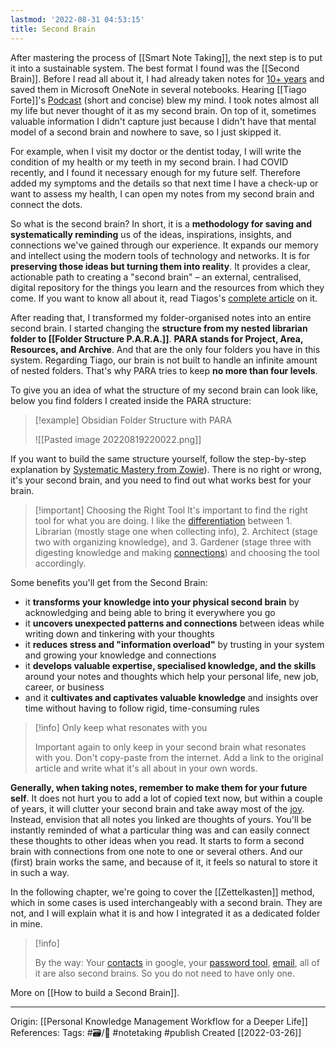 ```yaml
---
lastmod: '2022-08-31 04:53:15'
title: Second Brain
---
```


After mastering the process of [[Smart Note Taking]], the next step is to put it into a sustainable system. The best format I found was the [[Second Brain]]. Before I read all about it, I had already taken notes for [10+ years](https://www.sspaeti.com/blog/how-to-take-notes-in-2021/) and saved them in Microsoft OneNote in several notebooks. Hearing [[Tiago Forte]]'s [Podcast](https://open.spotify.com/show/40O0Lbp5ockSt0qSogo6q1) (short and concise) blew my mind. I took notes almost all my life but never thought of it as my second brain. On top of it, sometimes valuable information I didn't capture just because I didn't have that mental model of a second brain and nowhere to save, so I just skipped it. 

For example, when I visit my doctor or the dentist today, I will write the condition of my health or my teeth in my second brain. I had COVID recently, and I found it necessary enough for my future self. Therefore added my symptoms and the details so that next time I have a check-up or want to assess my health, I can open my notes from my second brain and connect the dots. 

So what is the second brain? In short, it is a **methodology for saving and systematically reminding** us of the ideas, inspirations, insights, and connections we've gained through our experience. It expands our memory and intellect using the modern tools of technology and networks. It is for **preserving those ideas but turning them into reality**. It provides a clear, actionable path to creating a "second brain" – an external, centralised, digital repository for the things you learn and the resources from which they come. If you want to know all about it, read Tiagos's [complete article](https://fortelabs.co/blog/basboverview/) on it.

After reading that, I transformed my folder-organised notes into an entire second brain. I started changing the **structure from my nested librarian folder to [[Folder Structure P.A.R.A.]]**. **PARA stands for Project, Area, Resources, and Archive**. And that are the only four folders you have in this system. Regarding Tiago, our brain is not built to handle an infinite amount of nested folders. That's why PARA tries to keep **no more than four levels**.

To give you an idea of what the structure of my second brain can look like, below you find folders I created inside the PARA structure:

> [!example] Obsidian Folder Structure with PARA 
> 
> ![[Pasted image 20220819220022.png]]

If you want to build the same structure yourself, follow the step-by-step explanation by [Systematic Mastery from Zowie](https://youtu.be/uqVx22lo9_4)). There is no right or wrong, it's your second brain, and you need to find out what works best for your brain.

> [!important] Choosing the Right Tool
> It's important to find the right tool for what you are doing. I like the [differentiation](https://youtu.be/f3dDVtJ2sec) between 1. Librarian (mostly stage one when collecting info), 2. Architect (stage two with organizing knowledge), and 3. Gardener (stage three with digesting knowledge and making [connections](https://youtu.be/QgbLb6QCK88)) and choosing the tool accordingly. 

Some benefits you'll get from the Second Brain:
- it **transforms your knowledge into your physical second brain** by acknowledging and being able to bring it everywhere you go
- it **uncovers unexpected patterns and connections** between ideas while writing down and tinkering with your thoughts
- it **reduces stress and "information overload"** by trusting in your system and growing your knowledge and connections
- it **develops valuable expertise, specialised knowledge, and the skills** around your notes and thoughts which help your personal life, new job, career, or business
- and it **cultivates and captivates valuable knowledge** and insights over time without having to follow rigid, time-consuming rules

> [!info] Only keep what resonates with you
>
> Important again to only keep in your second brain what resonates with you. Don't copy-paste from the internet. Add a link to the original article and write what it's all about in your own words.

**Generally, when taking notes, remember to make them for your future self**. It does not hurt you to add a lot of copied text now, but within a couple of years, it will clutter your second brain and take away most of the [joy](https://youtu.be/q0Pf6ZePNGc). Instead, envision that all notes you linked are thoughts of yours. You'll be instantly reminded of what a particular thing was and can easily connect these thoughts to other ideas when you read. It starts to form a second brain with connections from one note to one or several others. And our (first) brain works the same, and because of it, it feels so natural to store it in such a way.

In the following chapter, we're going to cover the [[Zettelkasten]] method, which in some cases is used interchangeably with a second brain. They are not, and I will explain what it is and how I integrated it as a dedicated folder in mine.

> [!info]
> 
> By the way: Your [contacts](https://contacts.google.com/) in google, your [password tool](https://www.lastpass.com/), [email](https://www.hey.com/), all of it are also second brains. So you do not need to have only one.

More on [[How to build a Second Brain]].

---
Origin: [[Personal Knowledge Management Workflow for a Deeper Life]] 
References: 
Tags: #🗃/🌻 #notetaking #publish 
Created [[2022-03-26]]
